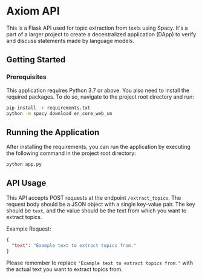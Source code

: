 # Axiom API

This is a Flask API used for topic extraction from texts using Spacy. It's a part of a larger project to create a decentralized application (DApp) to verify and discuss statements made by language models.

## Getting Started

### Prerequisites

This application requires Python 3.7 or above. You also need to install the required packages. To do so, navigate to the project root directory and run:

```bash
pip install -r requirements.txt
python -m spacy download en_core_web_sm
```
## Running the Application

After installing the requirements, you can run the application by executing the following command in the project root directory:

```bash
python app.py
```

## API Usage

This API accepts POST requests at the endpoint `/extract_topics`. The request body should be a JSON object with a single key-value pair. The key should be `text`, and the value should be the text from which you want to extract topics.

Example Request:

```json
{
  "text": "Example text to extract topics from."
}
```

Please remember to replace `"Example text to extract topics from."` with the actual text you want to extract topics from.

